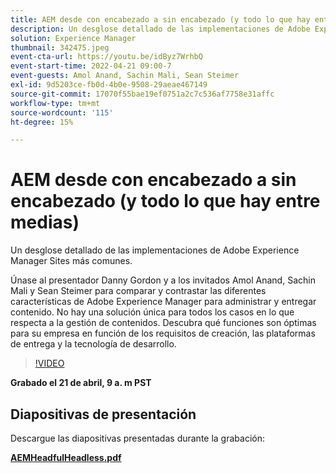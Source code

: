 ```yaml
---
title: AEM desde con encabezado a sin encabezado (y todo lo que hay entre medias)
description: Un desglose detallado de las implementaciones de Adobe Experience Manager Sites más comunes.
solution: Experience Manager
thumbnail: 342475.jpeg
event-cta-url: https://youtu.be/idByz7WrhbQ
event-start-time: 2022-04-21 09:00-7
event-guests: Amol Anand, Sachin Mali, Sean Steimer
exl-id: 9d5203ce-fb0d-4b0e-9508-29aeae467149
source-git-commit: 17070f55bae19ef0751a2c7c536af7758e31affc
workflow-type: tm+mt
source-wordcount: '115'
ht-degree: 15%

---
```


# AEM desde con encabezado a sin encabezado (y todo lo que hay entre medias)

Un desglose detallado de las implementaciones de Adobe Experience Manager Sites más comunes.

Únase al presentador Danny Gordon y a los invitados Amol Anand, Sachin Mali y Sean Steimer para comparar y contrastar las diferentes características de Adobe Experience Manager para administrar y entregar contenido. No hay una solución única para todos los casos en lo que respecta a la gestión de contenidos. Descubra qué funciones son óptimas para su empresa en función de los requisitos de creación, las plataformas de entrega y la tecnología de desarrollo.

>[!VIDEO](https://video.tv.adobe.com/v/342475/?quality=12&learn=on)

**Grabado el 21 de abril, 9 a. m PST**

## Diapositivas de presentación

Descargue las diapositivas presentadas durante la grabación:

**[AEMHeadfulHeadless.pdf](../assets/documents/AEMHeadfulHeadless.pdf)**
